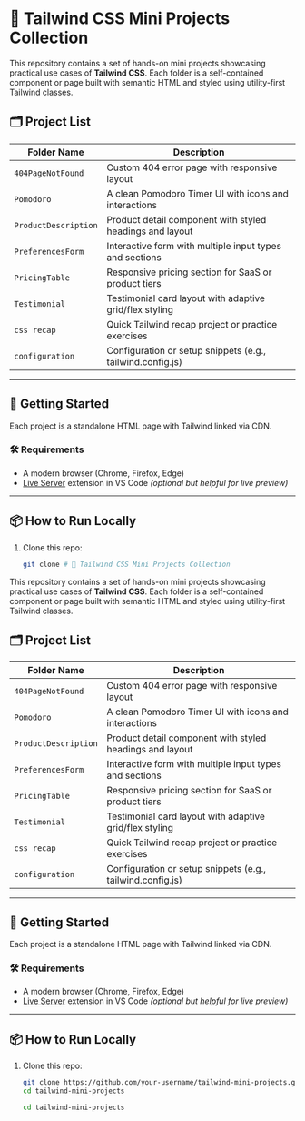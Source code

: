 # 🎨 Tailwind CSS Mini Projects Collection

This repository contains a set of hands-on mini projects showcasing practical use cases of **Tailwind CSS**. Each folder is a self-contained component or page built with semantic HTML and styled using utility-first Tailwind classes.

## 🗂️ Project List

| Folder Name           | Description                                               |
|-----------------------|-----------------------------------------------------------|
| `404PageNotFound`     | Custom 404 error page with responsive layout              |
| `Pomodoro`            | A clean Pomodoro Timer UI with icons and interactions     |
| `ProductDescription`  | Product detail component with styled headings and layout  |
| `PreferencesForm`     | Interactive form with multiple input types and sections   |
| `PricingTable`        | Responsive pricing section for SaaS or product tiers      |
| `Testimonial`         | Testimonial card layout with adaptive grid/flex styling   |
| `css recap`           | Quick Tailwind recap project or practice exercises        |
| `configuration`       | Configuration or setup snippets (e.g., tailwind.config.js)|

---

## 🚀 Getting Started

Each project is a standalone HTML page with Tailwind linked via CDN.

### 🛠 Requirements

- A modern browser (Chrome, Firefox, Edge)
- [Live Server](https://marketplace.visualstudio.com/items?itemName=ritwickdey.LiveServer) extension in VS Code *(optional but helpful for live preview)*

---

## 📦 How to Run Locally

1. Clone this repo:
   ```bash
   git clone # 🎨 Tailwind CSS Mini Projects Collection

This repository contains a set of hands-on mini projects showcasing practical use cases of **Tailwind CSS**. Each folder is a self-contained component or page built with semantic HTML and styled using utility-first Tailwind classes.

## 🗂️ Project List

| Folder Name           | Description                                               |
|-----------------------|-----------------------------------------------------------|
| `404PageNotFound`     | Custom 404 error page with responsive layout              |
| `Pomodoro`            | A clean Pomodoro Timer UI with icons and interactions     |
| `ProductDescription`  | Product detail component with styled headings and layout  |
| `PreferencesForm`     | Interactive form with multiple input types and sections   |
| `PricingTable`        | Responsive pricing section for SaaS or product tiers      |
| `Testimonial`         | Testimonial card layout with adaptive grid/flex styling   |
| `css recap`           | Quick Tailwind recap project or practice exercises        |
| `configuration`       | Configuration or setup snippets (e.g., tailwind.config.js)|

---

## 🚀 Getting Started

Each project is a standalone HTML page with Tailwind linked via CDN.

### 🛠 Requirements

- A modern browser (Chrome, Firefox, Edge)
- [Live Server](https://marketplace.visualstudio.com/items?itemName=ritwickdey.LiveServer) extension in VS Code *(optional but helpful for live preview)*

---

## 📦 How to Run Locally

1. Clone this repo:
   ```bash
   git clone https://github.com/your-username/tailwind-mini-projects.git
   cd tailwind-mini-projects

   cd tailwind-mini-projects
